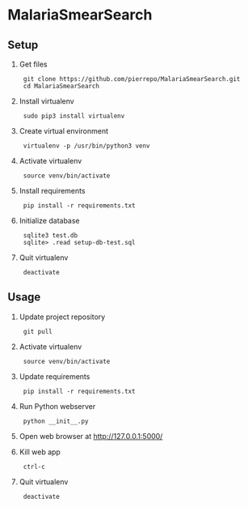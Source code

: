 # MalariaSmearSearch

## Setup

1. Get files

		git clone https://github.com/pierrepo/MalariaSmearSearch.git
		cd MalariaSmearSearch

1. Install virtualenv

		sudo pip3 install virtualenv

2. Create virtual environment

		virtualenv -p /usr/bin/python3 venv

3. Activate virtualenv

		source venv/bin/activate

4. Install requirements

		pip install -r requirements.txt

5. Initialize database

		sqlite3 test.db
		sqlite> .read setup-db-test.sql

6. Quit virtualenv

		deactivate


## Usage

1. Update project repository

		git pull

2. Activate virtualenv

		source venv/bin/activate

3. Update requirements

		pip install -r requirements.txt

4. Run Python webserver

		python __init__.py

7. Open web browser at <http://127.0.0.1:5000/>

8. Kill web app

		ctrl-c

9. Quit virtualenv

		deactivate
